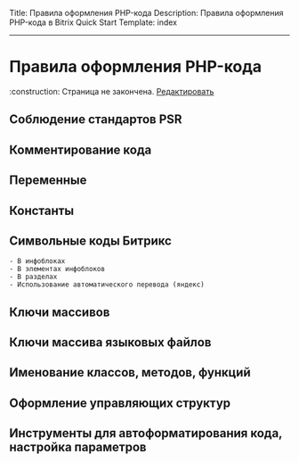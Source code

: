 Title: Правила оформления PHP-кода
Description: Правила оформления PHP-кода в Bitrix Quick Start
Template: index  

----


# Правила оформления PHP-кода

<div class="tip">
    :construction: Страница не закончена. <a href="https://github.com/pafnuty/bqs-site/blob/dev/content/code/php.md" class="btn btn-small" target="_blank">Редактировать</a>
</div>

## Соблюдение стандартов PSR
## Комментирование кода
## Переменные
## Константы

## Символьные коды Битрикс
    - В инфоблоках
    - В элементах инфоблоков
    - В разделах
    - Использование автоматического перевода (яндекс)
## Ключи массивов
## Ключи массива языковых файлов
## Именование классов, методов, функций
## Оформление управляющих структур
## Инструменты для автоформатирования кода, настройка параметров
